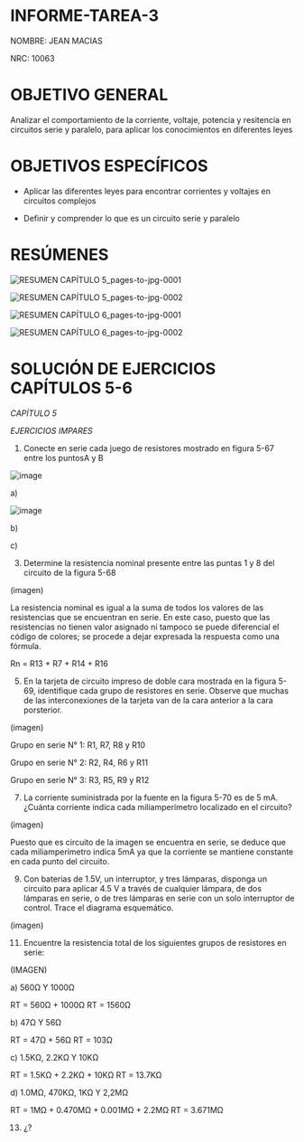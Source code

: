 # INFORME-TAREA-3
NOMBRE: JEAN MACIAS

NRC: 10063

# OBJETIVO GENERAL
Analizar el comportamiento de la corriente, voltaje, potencia y resitencia en circuitos serie y paralelo, para aplicar los conocimientos en diferentes leyes

# OBJETIVOS ESPECÍFICOS

* Aplicar las diferentes leyes para encontrar corrientes y voltajes en circuitos complejos

* Definir y comprender lo que es un circuito serie y paralelo

# RESÚMENES

![RESUMEN CAPÍTULO 5_pages-to-jpg-0001](https://user-images.githubusercontent.com/116774235/203980314-b7a5073b-655f-4ea1-8ff8-73d2b5c31ca2.jpg)


![RESUMEN CAPÍTULO 5_pages-to-jpg-0002](https://user-images.githubusercontent.com/116774235/203980344-96590dfd-fc45-45b9-96e3-120a836a5647.jpg)

![RESUMEN CAPÍTULO 6_pages-to-jpg-0001](https://user-images.githubusercontent.com/116774235/203980766-a9790434-2475-4f18-a34b-338fc06db2ce.jpg)

![RESUMEN CAPÍTULO 6_pages-to-jpg-0002](https://user-images.githubusercontent.com/116774235/203980778-c3ad90de-b850-4332-8ef7-5cc495063817.jpg)

# SOLUCIÓN DE EJERCICIOS CAPÍTULOS 5-6

*CAPÍTULO 5*

*EJERCICIOS IMPARES*

  1. Conecte en serie cada juego de resistores mostrado en figura 5-67 entre los puntosA y B
 
 ![image](https://user-images.githubusercontent.com/116774235/203982695-487961da-caa8-4c6f-ab05-5987ae83dbe9.png)
 
a)
 
 ![image](https://user-images.githubusercontent.com/116774235/203982743-665ea45f-865f-429e-993b-4781262b9eaa.png)

b)

c)


  3. Determine la resistencia nominal presente entre las puntas 1 y 8 del circuito de la figura 5-68

(imagen)

La resistencia nominal es igual a la suma de todos los valores de las resistencias que se encuentran en serie.
En este caso, puesto que las resistencias no tienen valor asignado ni tampoco se puede diferencial el código de colores; se procede a dejar expresada la respuesta como una fórmula.

Rn = R13 + R7 + R14 + R16

  5. En la tarjeta de circuito impreso de doble cara mostrada en la figura 5-69, identifique cada grupo de resistores en serie. Observe que muchas de las interconexiones de la tarjeta van de la cara anterior a la cara porsterior.

(imagen)

Grupo en serie N° 1:  R1, R7, R8 y R10

Grupo en serie N° 2: R2, R4, R6 y R11

Grupo en serie N° 3: R3, R5, R9 y R12

  7. La corriente suministrada por la fuente en la figura 5-70 es de 5 mA. ¿Cuánta corriente indica cada miliamperímetro localizado en el circuito?

(imagen)

Puesto que es circuito de la imagen se encuentra en serie, se deduce que cada miliamperímetro indica 5mA ya que la corriente se mantiene constante en cada punto del circuito.

  9. Con baterias de 1.5V, un interruptor, y tres lámparas, disponga un circuito para aplicar 4.5 V a través de cualquier lámpara, de dos lámparas en serie, o de tres lámparas en serie con un solo interruptor de control. Trace el diagrama esquemático.

(imagen)

  11. Encuentre la resistencia total de los siguientes grupos de resistores en serie:
  
  (IMAGEN)

a) 560Ω Y 1000Ω


RT =  560Ω + 1000Ω
RT = 1560Ω

b) 47Ω Y 56Ω


RT = 47Ω + 56Ω
RT = 103Ω

c) 1.5KΩ, 2.2KΩ Y 10KΩ


RT = 1.5KΩ + 2.2KΩ + 10KΩ
RT = 13.7KΩ

d) 1.0MΩ, 470KΩ, 1KΩ Y 2,2MΩ

RT = 1MΩ + 0.470MΩ + 0.001MΩ + 2.2MΩ
RT = 3.671MΩ

  13. ¿?

